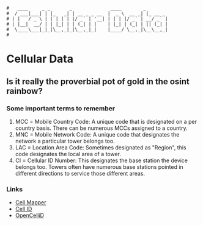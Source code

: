```text
#   ____     _ _       _              ____        _
#  / ___|___| | |_   _| | __ _ _ __  |  _ \  __ _| |_ __ _
# | |   / _ \ | | | | | |/ _` | '__| | | | |/ _` | __/ _` |
# | |__|  __/ | | |_| | | (_| | |    | |_| | (_| | || (_| |
#  \____\___|_|_|\__,_|_|\__,_|_|    |____/ \__,_|\__\__,_|
#
```

Cellular Data
==============

Is it really the proverbial pot of gold in the osint rainbow?
--------------------------------------------------------------

### Some important terms to remember

1. MCC = Mobile Country Code: A unique code that is designated on a per country basis. There can be numerous
   MCCs assigned to a country.
2. MNC = Mobile Network Code: A unique code that designates the network a particular tower belongs too.
3. LAC = Location Area Code: Sometimes designated as "Region", this code designates the local area of a tower.
4. CI = Cellular ID Number: This designates the base station the device belongs too. Towers often have
   numerous base stations pointed in different directions to service those different areas.

### Links

- [Cell Mapper](https://cellmapper.net)
- [Cell ID](https://cell-id.info)
- [OpenCelliD](https://opencellid.org)
